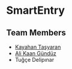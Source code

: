 # SmartEntry

## Team Members

* [Kayahan Taşyaran](https://github.com/ktasyaran)
* [Ali Kaan Gündüz](https://github.com/alikaang)
* Tuğçe Delipınar

